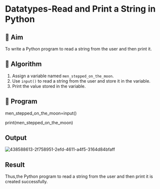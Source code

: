 # Datatypes-Read and Print a String in Python

## 🎯 Aim
To write a Python program to read a string from the user and then print it.

## 🧠 Algorithm
1. Assign a variable named `men_stepped_on_the_moon`.
2. Use `input()` to read a string from the user and store it in the variable.
3. Print the value stored in the variable.

## 🧾 Program
men_stepped_on_the_moon=input()

print(men_stepped_on_the_moon)
## Output
![438588613-2f758951-2efd-4611-a4f5-3164d84bfaff](https://github.com/user-attachments/assets/3170bef0-094a-4bfe-9ddd-3bfcc07b2fdf)

## Result
Thus,the Python program to read a string from the user and then print it is created successfully.
